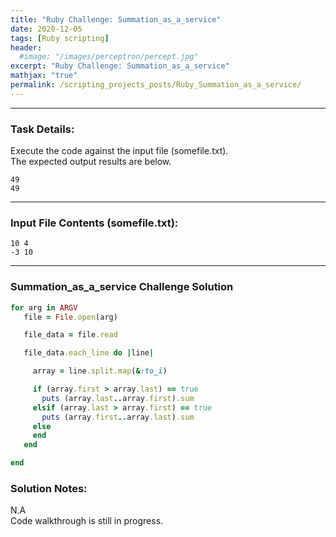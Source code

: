 ```yaml
---
title: "Ruby Challenge: Summation_as_a_service"
date: 2020-12-05
tags: [Ruby scripting]
header:
  #image: "/images/perceptron/percept.jpg"
excerpt: "Ruby Challenge: Summation_as_a_service"
mathjax: "true"
permalink: /scripting_projects_posts/Ruby_Summation_as_a_service/
---
```


---
### Task Details:
Execute the code against the input file (somefile.txt).\
The expected output results are below.
```
49
49
```
---
### Input File Contents (somefile.txt):
```
10 4
-3 10
```

---
### Summation_as_a_service Challenge Solution
```ruby
for arg in ARGV
   file = File.open(arg)

   file_data = file.read

   file_data.each_line do |line|

     array = line.split.map(&:to_i)

     if (array.first > array.last) == true
       puts (array.last..array.first).sum
     elsif (array.last > array.first) == true
       puts (array.first..array.last).sum
     else
     end
   end

end
```


### Solution Notes:
N.A\
Code walkthrough is still in progress.

